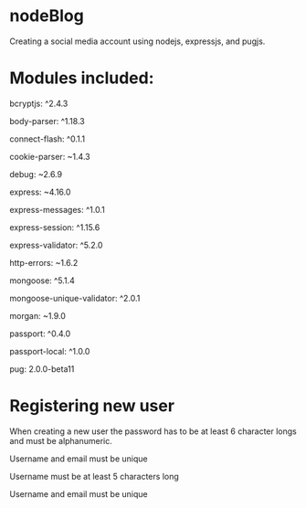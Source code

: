 # nodeBlog
Creating a social media account using nodejs, expressjs, and pugjs.

# Modules included:

bcryptjs: ^2.4.3

body-parser: ^1.18.3

connect-flash: ^0.1.1

cookie-parser: ~1.4.3

debug: ~2.6.9

express: ~4.16.0

express-messages: ^1.0.1

express-session: ^1.15.6

express-validator: ^5.2.0

http-errors: ~1.6.2

mongoose: ^5.1.4

mongoose-unique-validator: ^2.0.1

morgan: ~1.9.0

passport: ^0.4.0

passport-local: ^1.0.0

pug: 2.0.0-beta11

# Registering new user

When creating a new user the password has to be at least
6 character longs and must be alphanumeric.

Username and email must be unique

Username must be at least 5 characters long

Username and email must be unique